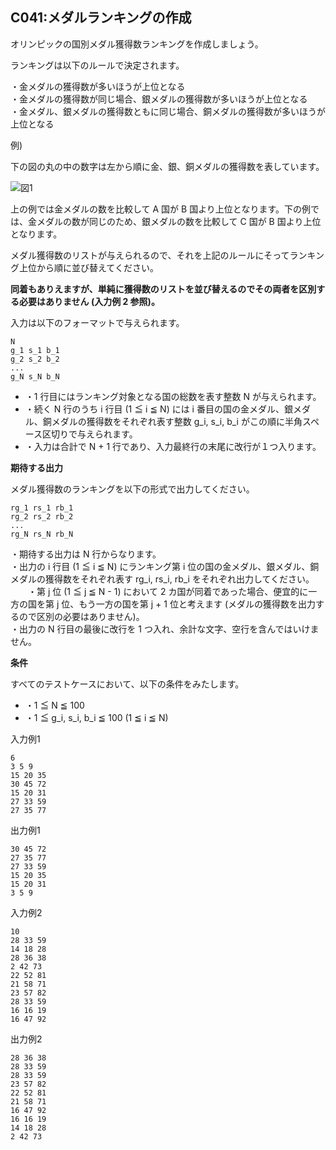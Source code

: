 C041:メダルランキングの作成
----------------


オリンピックの国別メダル獲得数ランキングを作成しましょう。

ランキングは以下のルールで決定されます。

・金メダルの獲得数が多いほうが上位となる  
・金メダルの獲得数が同じ場合、銀メダルの獲得数が多いほうが上位となる  
・金メダル、銀メダルの獲得数ともに同じ場合、銅メダルの獲得数が多いほうが上位となる

例)  
  
下の図の丸の中の数字は左から順に金、銀、銅メダルの獲得数を表しています。

![図1](/image/c041_img.png)

上の例では金メダルの数を比較して A 国が B 国より上位となります。下の例では、金メダルの数が同じのため、銀メダルの数を比較して C 国が B 国より上位となります。  
  
メダル獲得数のリストが与えられるので、それを上記のルールにそってランキング上位から順に並び替えてください。  
  
**同着もありえますが、単純に獲得数のリストを並び替えるのでその両者を区別する必要はありません (入力例 2 参照)。**


入力は以下のフォーマットで与えられます。

    N
    g_1 s_1 b_1
    g_2 s_2 b_2
    ...
    g_N s_N b_N
    

*   ・1 行目にはランキング対象となる国の総数を表す整数 N が与えられます。
*   ・続く N 行のうち i 行目 (1 ≦ i ≦ N) には i 番目の国の金メダル、銀メダル、銅メダルの獲得数をそれぞれ表す整数 g\_i, s\_i, b\_i がこの順に半角スペース区切りで与えられます。
*   ・入力は合計で N + 1 行であり、入力最終行の末尾に改行が１つ入ります。

  

**期待する出力**

メダル獲得数のランキングを以下の形式で出力してください。

    rg_1 rs_1 rb_1
    rg_2 rs_2 rb_2
    ...
    rg_N rs_N rb_N
    

・期待する出力は N 行からなります。  
・出力の i 行目 (1 ≦ i ≦ N) にランキング第 i 位の国の金メダル、銀メダル、銅メダルの獲得数をそれぞれ表す rg\_i, rs\_i, rb\_i をそれぞれ出力してください。  
　　・第 j 位 (1 ≦ j ≦ N - 1) において 2 カ国が同着であった場合、便宜的に一方の国を第 j 位、もう一方の国を第 j + 1 位と考えます (メダルの獲得数を出力するので区別の必要はありません)。  
・出力の N 行目の最後に改行を 1 つ入れ、余計な文字、空行を含んではいけません。

**条件**

すべてのテストケースにおいて、以下の条件をみたします。

*   ・1 ≦ N ≦ 100
*   ・1 ≦ g\_i, s\_i, b\_i ≦ 100 (1 ≦ i ≦ N)

入力例1

    6
    3 5 9
    15 20 35
    30 45 72
    15 20 31
    27 33 59
    27 35 77
    

出力例1

    30 45 72
    27 35 77
    27 33 59
    15 20 35
    15 20 31
    3 5 9
    

入力例2

    10
    28 33 59
    14 18 28
    28 36 38
    2 42 73
    22 52 81
    21 58 71
    23 57 82
    28 33 59
    16 16 19
    16 47 92
    

出力例2

    28 36 38
    28 33 59
    28 33 59
    23 57 82
    22 52 81
    21 58 71
    16 47 92
    16 16 19
    14 18 28
    2 42 73